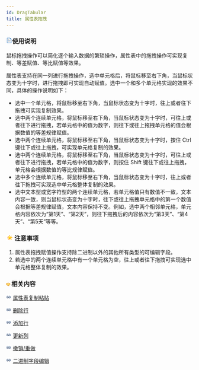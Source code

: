```yaml
---
id: DragTabular
title: 属性表拖拽
---
```

### ![](../../img/read.gif)使用说明

鼠标拖拽操作可以简化逐个输入数据的繁琐操作，属性表中的拖拽操作可实现复制、等差赋值、等比赋值等效果。

属性表支持在同一列进行拖拽操作，选中单元格后，将鼠标移至右下角，当鼠标状态变为十字时，进行拖拽即可实现自动赋值。选中一个和多个单元格实现的效果不同，具体的操作说明如下：

  * 选中一个单元格，将鼠标移至右下角，当鼠标状态变为十字时，往上或者往下拖拽可实现复制效果。
  * 选中两个连续单元格，将鼠标移至右下角，当鼠标状态变为十字时，可往上或者往下进行拖拽，若单元格中的值为数字，则往下或往上拖拽单元格的值会根据数值的等差规律赋值。
  * 选中两个连续单元格，将鼠标移至右下角，当鼠标状态变为十字时，按住 Ctrl 键往下或往上拖拽，可实现单元格复制的效果。
  * 选中两个连续单元格，将鼠标移至右下角，当鼠标状态变为十字时，可往上或者往下进行拖拽，若单元格中的值为数字，则按住 Shift 键往下或往上拖拽，单元格会根据数值的等比规律赋值。
  * 选中多个连续单元格，将鼠标移至右下角，当鼠标状态变为十字时，往上或者往下拖拽可实现选中单元格整体复制的效果。
  * 选中文本型或宽字符型的两个连续单元格，若单元格值只有数值不一致，文本内容一致，则当鼠标状态变为十字时，往下或往上拖拽单元格中的第一个数值会根据等差规律赋值，文本内容保持不变。例如，选中两个相邻单元格，单元格内容依次为“第1天”、“第2天”，则往下拖拽后的内容依次为“第3天”、“第4天”、“第5天”等等。

### ![](../../img/note.png)注意事项

  1. 属性表拖拽赋值操作支持除二进制以外的其他所有类型的可编辑字段。
  2. 若选中的两个连续单元格中有一个单元格为空，往上或者往下拖拽可实现选中单元格整体复制的效果。

### ![](../../img/seealso.png)相关内容

![](../../img/smalltitle.png) [属性表复制粘贴](CopyAndPaste.htm)

![](../../img/smalltitle.png) [删除行](DeleteRecordsButton.htm)

![](../../img/smalltitle.png) [添加行](AddRecordsButton.htm)

![](../../img/smalltitle.png) [更新列](UpdateButton.htm)

![](../../img/smalltitle.png) [撤销/重做](UndoButton.htm)

![](../../img/smalltitle.png) [二进制字段编辑](BinaryEdit.htm)

  



